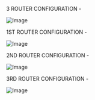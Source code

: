 3 ROUTER CONFIGURATION -

![Image](https://github.com/user-attachments/assets/01b8ff64-2b50-46a0-850e-77d6fd27c382)

1ST ROUTER CONFIGURATION -

![Image](https://github.com/user-attachments/assets/d01682b4-0fc9-4061-9cd0-187b9cf0d952)

2ND ROUTER CONFIGURATION -

![Image](https://github.com/user-attachments/assets/2a8cb769-ed7c-4eb0-8040-48a499618892)

3RD ROUTER CONFIGURATION -

![Image](https://github.com/user-attachments/assets/85a80199-a26c-4e06-b30f-55bd805a0785)
